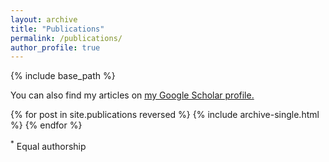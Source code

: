 ```yaml
---
layout: archive
title: "Publications"
permalink: /publications/
author_profile: true
---
```


<!-- {% if author.googlescholar %} -->

<!-- {% endif %} -->

{% include base_path %}

You can also find my articles on <u><a href="{{author.googlescholar}}">my Google Scholar profile</a>.</u>

{% for post in site.publications reversed %}
  {% include archive-single.html %}
{% endfor %}

<sup>*</sup> Equal authorship


<script src="https://ZacharyNovack.github.io/assets/js/hidebib.js"></script>